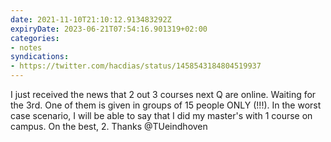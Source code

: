 ```yaml
---
date: 2021-11-10T21:10:12.913483292Z
expiryDate: 2023-06-21T07:54:16.901319+02:00
categories:
- notes
syndications:
- https://twitter.com/hacdias/status/1458543184804519937
---
```


I just received the news that 2 out 3 courses next Q are online. Waiting for the 3rd. One of them is given in groups of 15 people ONLY (!!!). In the worst case scenario, I will be able to say that I did my master's with 1 course on campus. On the best, 2. Thanks @TUeindhoven
